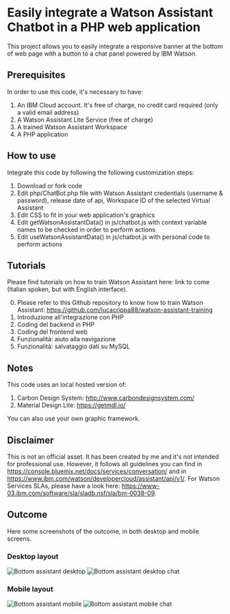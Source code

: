 # Easily integrate a Watson Assistant Chatbot in a PHP web application

This project allows you to easily integrate a responsive banner at the bottom of web page with a button to a chat panel powered by IBM Watson.


## Prerequisites

In order to use this code, it's necessary to have:

1. An IBM Cloud account. It's free of charge, no credit card required (only a valid email address)
2. A Watson Assistant Lite Service (free of charge)
3. A trained Watson Assistant Workspace
4. A PHP application


## How to use

Integrate this code by following the following customization steps:

1. Download or fork code
2. Edit php/ChatBot.php file with Watson Assistant credentials (username & password), release date of api, Workspace ID of the selected Virtual Assistant
3. Edit CSS to fit in your web application's graphics
4. Edit getWatsonAssistantData() in js/chatbot.js with context variable names to be checked in order to perform actions
5. Edit useWatsonAssistantData() in js/chatbot.js with personal code to perform actions


## Tutorials

Please find tutorials on how to train Watson Assistant here: link to come (Italian spoken, but with English interface).

0. Please refer to this Github repository to know how to train Watson Assistant: https://github.com/lucacrippa88/watson-assistant-training
1. Introduzione all'integrazione con PHP
2. Coding del backend in PHP
3. Coding del frontend web
4. Funzionalità: aiuto alla navigazione
5. Funzionalità: salvataggio dati su MySQL


## Notes

This code uses an local hosted version of:

1. Carbon Design System: http://www.carbondesignsystem.com/
2. Material Design Lite: https://getmdl.io/

You can also use your own graphic framework.


## Disclaimer

This is not an official asset. It has been created by me and it's not intended for professional use. However, it follows all guidelines you can find in https://console.bluemix.net/docs/services/conversation/ and in https://www.ibm.com/watson/developercloud/assistant/api/v1/.
For Watson Services SLAs, please have a look here: https://www-03.ibm.com/software/sla/sladb.nsf/sla/bm-0038-09.


## Outcome

Here some screenshots of the outcome, in both desktop and mobile screens.

### Desktop layout
![Bottom assistant desktop](https://github.com/lucacrippa88/watson-assistant-php/blob/master/screenshots/bottom-assistant.PNG)
![Bottom assistant desktop chat](https://github.com/lucacrippa88/watson-assistant-php/blob/master/screenshots/bottom-assistant-open.PNG)
### Mobile layout
![Bottom assistant mobile](https://github.com/lucacrippa88/watson-assistant-php/blob/master/screenshots/bottom-assistant-mobile.PNG)
![Bottom assistant mobile chat](https://github.com/lucacrippa88/watson-assistant-php/blob/master/screenshots/bottom-assistant-mobile-open.PNG)
